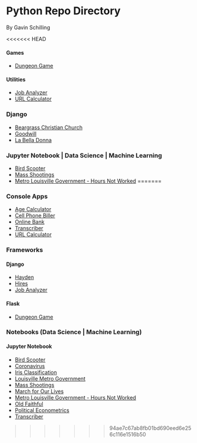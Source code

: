 # Python Repo Directory
By Gavin Schilling

<<<<<<< HEAD
#### Games
+ [Dungeon Game](https://github.com/schillgc/Python/tree/master/Flask/Dungeon%20Game)

#### Utilities
+ [Job Analyzer](https://github.com/schillgc/Python/tree/master/Console%20Apps/Utilities/Job_Analysis)
+ [URL Calculator](https://github.com/schillgc/Python/tree/master/Console%20Apps/Utilities/URL%20Calculator)

### Django
+ [Beargrass Christian Church](https://github.com/schillgc/Python/tree/master/Django/Beargrass_Christian_Church)
+ [Goodwill](https://github.com/schillgc/Python/tree/master/Django/Goodwill)
+ [La Bella Donna](https://github.com/schillgc/Python/tree/master/Django/La_Bella_Donna)

### Jupyter Notebook | Data Science | Machine Learning
+ [Bird Scooter](https://github.com/schillgc/Python/tree/master/Jupyter%20Notebook/Bird%20Scooter)
+ [Mass Shootings](https://github.com/schillgc/Python/tree/master/Jupyter%20Notebook/Mass%20Shootings)
+ [Metro Louisville Government - Hours Not Worked](https://github.com/schillgc/Python/tree/master/Jupyter%20Notebook/Louisville%20Metro%20Government/Hours%20Not%20Worked)
=======
### Console Apps
+ [Age Calculator](https://github.com/schillgc/Python/tree/master/Console%20Apps/Utilities/Age%20Calculator)
+ [Cell Phone Biller](https://github.com/schillgc/Python/tree/master/Console%20Apps/Utilities/Cell%20Phone%20Biller)
+ [Online Bank](https://github.com/schillgc/Python/tree/master/Console%20Apps/Utilities/Online%20Banking%20System)
+ [Transcriber](https://github.com/schillgc/Python/tree/master/Console%20Apps/Utilities/Transcriber)
+ [URL Calculator](https://github.com/schillgc/Python/tree/master/Console%20Apps/Utilities/URL%20Calculator)


### Frameworks

#### Django
+ [Hayden](https://github.com/schillgc/Python/tree/master/Frameworks/Django/Hayden)
+ [Hires](https://github.com/schillgc/Python/tree/master/Frameworks/Django/Hires)
+ [Job Analyzer](https://github.com/schillgc/Python/tree/master/Frameworks/Django/JobAnalyzer)

#### Flask
+ [Dungeon Game](https://github.com/schillgc/Python/tree/master/Frameworks/Flask/Dungeon%20Game)


### Notebooks (Data Science | Machine Learning)

#### Jupyter Notebook
+ [Bird Scooter](https://github.com/schillgc/Python/tree/master/Frameworks/Notebooks/Jupyter%20Notebooks/Bird%20Scooter)
+ [Coronavirus](https://github.com/schillgc/Python/tree/master/Frameworks/Notebooks/Jupyter%20Notebooks/Coronavirus)
+ [Iris Classification](https://github.com/schillgc/Python/tree/master/Frameworks/Notebooks/Jupyter%20Notebooks/Iris%20Classification)
+ [Louisville Metro Government](https://github.com/schillgc/Python/tree/master/Frameworks/Notebooks/Jupyter%20Notebooks/Louisville%20Metro%20Government)
+ [Mass Shootings](https://github.com/schillgc/Python/tree/master/Jupyter%20Notebook/Mass%20Shootings)
+ [March for Our Lives](https://github.com/schillgc/Python/tree/master/Frameworks/Notebooks/Jupyter%20Notebooks/March-for-Our-Lives)
+ [Metro Louisville Government - Hours Not Worked](https://github.com/schillgc/Python/tree/master/Jupyter%20Notebook/Louisville%20Metro%20Government/Hours%20Not%20Worked)
+ [Old Faithful](https://github.com/schillgc/Python/tree/master/Frameworks/Notebooks/Jupyter%20Notebooks/Old%20Faithful)
+ [Political Econometrics](https://github.com/schillgc/Python/tree/master/Frameworks/Notebooks/Jupyter%20Notebooks/Political%20Econometrics)
+ [Transcriber](https://github.com/schillgc/Python/tree/master/Frameworks/Notebooks/Jupyter%20Notebooks/Transcriber)
>>>>>>> 94ae7c67ab8fb01bd690eed6e256c116e1516b50
